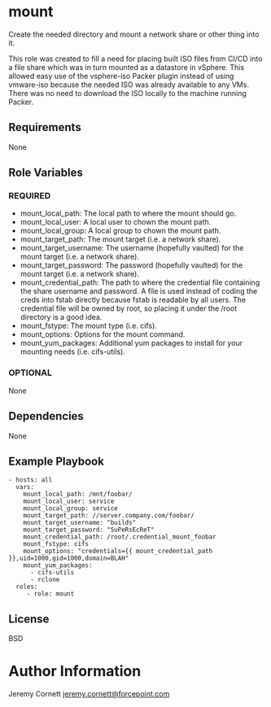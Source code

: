 # mount

Create the needed directory and mount a network share or other thing into it.

This role was created to fill a need for placing built ISO files from CI/CD into a file share
which was in turn mounted as a datastore in vSphere. This allowed easy use of the
vsphere-iso Packer plugin instead of using vmware-iso because the needed ISO was
already available to any VMs. There was no need to download the ISO locally to the 
machine running Packer.

## Requirements

None

## Role Variables

### REQUIRED

* mount_local_path: The local path to where the mount should go.
* mount_local_user: A local user to chown the mount path.
* mount_local_group: A local group to chown the mount path.
* mount_target_path: The mount target (i.e. a network share).
* mount_target_username: The username (hopefully vaulted) for the mount target (i.e. a network share).
* mount_target_password: The password (hopefully vaulted) for the mount target (i.e. a network share).
* mount_credential_path: The path to where the credential file containing the share username and password. 
  A file is used instead of coding the creds into fstab directly because fstab is readable by all users.
  The credential file will be owned by root, so placing it under the /root directory is a good idea.
* mount_fstype: The mount type (i.e. cifs).
* mount_options: Options for the mount command. 
* mount_yum_packages: Additional yum packages to install for your mounting needs (i.e. cifs-utils).

### OPTIONAL

None

## Dependencies

None

## Example Playbook

    - hosts: all
      vars:
        mount_local_path: /mnt/foobar/
        mount_local_user: service
        mount_local_group: service
        mount_target_path: //server.company.com/foobar/
        mount_target_username: "builds"
        mount_target_password: "SuPeRsEcReT"
        mount_credential_path: /root/.credential_mount_foobar
        mount_fstype: cifs
        mount_options: "credentials={{ mount_credential_path }},uid=1000,gid=1000,domain=BLAH"
        mount_yum_packages:
          - cifs-utils
          - rclone
      roles:
         - role: mount

## License

BSD

# Author Information

Jeremy Cornett <jeremy.cornett@forcepoint.com>
